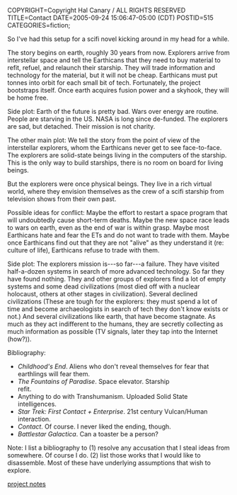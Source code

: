 COPYRIGHT=Copyright Hal Canary / ALL RIGHTS RESERVED
TITLE=Contact
DATE=2005-09-24 15:06:47-05:00 (CDT)
POSTID=515
CATEGORIES=fiction;

So I've had this setup for a scifi novel kicking around in my head for a while.

The story begins on earth, roughly 30 years from now. Explorers arrive from interstellar space and tell the Earthicans that they need to buy material to refit, refuel, and relaunch their starship. They will trade information and technology for the material, but it will not be cheap. Earthicans must put tonnes into orbit for each small bit of tech. Fortunately, the project bootstraps itself. Once earth acquires fusion power and a skyhook, they will be home free.

Side plot: Earth of the future is pretty bad. Wars over energy are routine. People are starving in the US. NASA is long since de-funded. The explorers are sad, but detached. Their mission is not charity.

The other main plot: We tell the story from the point of view of the interstellar explorers, whom the Earthicans never get to see face-to-face. The explorers are solid-state beings living in the computers of the starship. This is the only way to build starships, there is no room on board for living beings.

But the explorers were once physical beings. They live in a rich virtual world, where they envision themselves as the crew of a scifi starship from television shows from their own past.

Possible ideas for conflict: Maybe the effort to restart a space program that will undoubtedly cause short-term deaths. Maybe the new space race leads to wars on earth, even as the end of war is within grasp. Maybe most Earthicans hate and fear the ETs and do not want to trade with them. Maybe once Earthicans find out that they are not "alive" as they understand it (re: culture of life), Earthicans refuse to trade with them.

Side plot: The explorers mission is---so far---a failure. They have visited half-a-dozen systems in search of more advanced technology. So far they have found nothing. They and other groups of explorers find a lot of empty systems and some dead civilizations (most died off with a nuclear holocaust, others at other stages in civilization). Several declined civilizations (These are tough for the explorers: they must spend a lot of time and become archaeologists in search of tech they don't know exists or not.) And several civilizations like earth, that have become stagnate. As much as they act indifferent to the humans, they are secretly collecting as much information as possible (TV signals, later they tap into the Internet (how?)).

Bibliography:

*   _Childhood's End_. Aliens who don't reveal themselves for fear that earthlings will fear them.
*   _The Fountains of Paradise_. Space elevator. Starship  
    refit.
*   Anything to do with Transhumanism. Uploaded Solid State  
    intelligences.
*   _Star Trek: First Contact + Enterprise_. 21st century Vulcan/Human  
    interaction.
*   _Contact_. Of course. I never liked the ending, though.
*   _Battlestar Galactica_. Can a toaster be a person?

Note: I list a bibliography to (1) resolve any accusation that I steal ideas from somewhere. Of course I do. (2) list those works that I would like to disassemble. Most of these have underlying assumptions that wish to explore.

[project notes](/p/contact-novel)
